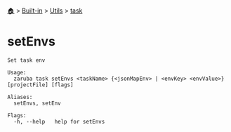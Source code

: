<!--startTocHeader-->
[🏠](../../../README.md) > [Built-in](../../README.md) > [Utils](../README.md) > [task](README.md)
# setEnvs
<!--endTocHeader-->

```
Set task env

Usage:
  zaruba task setEnvs <taskName> {<jsonMapEnv> | <envKey> <envValue>} [projectFile] [flags]

Aliases:
  setEnvs, setEnv

Flags:
  -h, --help   help for setEnvs

```

<!--startTocSubtopic-->
<!--endTocSubtopic-->